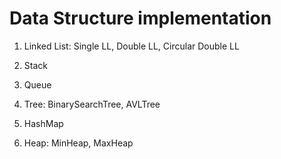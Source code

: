 # Data Structure implementation

1. Linked List: Single LL, Double LL, Circular Double LL

2. Stack

3. Queue

4. Tree: BinarySearchTree, AVLTree

5. HashMap

6. Heap: MinHeap, MaxHeap
